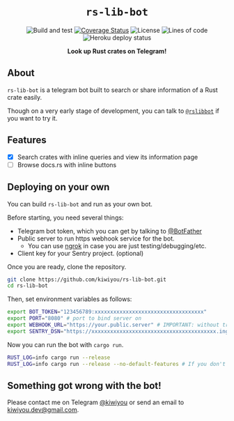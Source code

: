 <div align="center">
  <h1><code>rs-lib-bot</code></h1>
  <p>
    <image alt="Build and test" src="https://github.com/kiwiyou/rs-lib-bot/workflows/Build%20and%20test/badge.svg">
    <a href='https://coveralls.io/github/kiwiyou/rs-lib-bot?branch=master'><img src='https://coveralls.io/repos/github/kiwiyou/rs-lib-bot/badge.svg?branch=master' alt='Coverage Status' /></a>
    <image alt="License" src="https://img.shields.io/badge/license-MIT%20or%20Apache--2.0-brightgreen">
    <image alt="Lines of code" src="https://img.shields.io/tokei/lines/github/kiwiyou/rs-lib-bot">
    <image alt="Heroku deploy status" src="https://heroku-badge.herokuapp.com/?app=rs-lib-bot">
  </p>
  <strong>Look up Rust crates on Telegram!</strong>
</div>

## About

`rs-lib-bot` is a telegram bot built to search or share information of a Rust crate easily.

Though on a very early stage of development, you can talk to [`@rslibbot`](https://t.me/rslibbot) if you want to try it.

## Features

- [x] Search crates with inline queries and view its information page
- [ ] Browse docs.rs with inline buttons

## Deploying on your own

You can build `rs-lib-bot` and run as your own bot.

Before starting, you need several things:

- Telegram bot token, which you can get by talking to [@BotFather](https://t.me/BotFather)
- Public server to run https webhook service for the bot.
  - You can use [ngrok](https://ngrok.com/) in case you are just testing/debugging/etc.
- Client key for your Sentry project. (optional)

Once you are ready, clone the repository.

```bash
git clone https://github.com/kiwiyou/rs-lib-bot.git
cd rs-lib-bot
```

Then, set environment variables as follows:

```bash
export BOT_TOKEN="123456789:xxxxxxxxxxxxxxxxxxxxxxxxxxxxxxxxxxx"
export PORT="8080" # port to bind server on
export WEBHOOK_URL="https://your.public.server" # IMPORTANT: without trailing slash
export SENTRY_DSN="https://xxxxxxxxxxxxxxxxxxxxxxxxxxxxxxxxxxxxxxxx.ingest.sentry.io/1234567" # optional
```

Now you can run the bot with `cargo run`.

```bash
RUST_LOG=info cargo run --release
RUST_LOG=info cargo run --release --no-default-features # If you don't use Sentry
```

## Something got wrong with the bot!

Please contact me on Telegram [@kiwiyou](https://t.me/kiwiyou) or send an email to [kiwiyou.dev@gmail.com](mailto:kiwiyou.dev@gmail.com).
